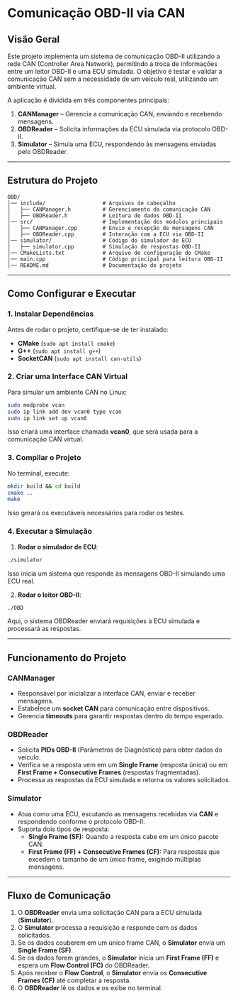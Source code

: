 # **Comunicação OBD-II via CAN**

## **Visão Geral**
Este projeto implementa um sistema de comunicação OBD-II utilizando a rede CAN (Controller Area Network), permitindo a troca de informações entre um leitor OBD-II e uma ECU simulada. O objetivo é testar e validar a comunicação CAN sem a necessidade de um veículo real, utilizando um ambiente virtual.

A aplicação é dividida em três componentes principais:
1. **CANManager** – Gerencia a comunicação CAN, enviando e recebendo mensagens.
2. **OBDReader** – Solicita informações da ECU simulada via protocolo OBD-II.
3. **Simulator** – Simula uma ECU, respondendo às mensagens enviadas pelo OBDReader.

---

## **Estrutura do Projeto**
```
OBD/
│── include/                  # Arquivos de cabeçalho
│   ├── CANManager.h          # Gerenciamento da comunicação CAN
│   ├── OBDReader.h           # Leitura de dados OBD-II
│── src/                      # Implementação dos módulos principais
│   ├── CANManager.cpp        # Envio e recepção de mensagens CAN
│   ├── OBDReader.cpp         # Interação com a ECU via OBD-II
│── simulator/                # Código do simulador de ECU
│   ├── simulator.cpp         # Simulação de respostas OBD-II
│── CMakeLists.txt            # Arquivo de configuração do CMake
│── main.cpp                  # Código principal para leitura OBD-II
│── README.md                 # Documentação do projeto
```

---

## **Como Configurar e Executar**
### **1. Instalar Dependências**
Antes de rodar o projeto, certifique-se de ter instalado:
- **CMake** (`sudo apt install cmake`)
- **G++** (`sudo apt install g++`)
- **SocketCAN** (`sudo apt install can-utils`)

### **2. Criar uma Interface CAN Virtual**
Para simular um ambiente CAN no Linux:
```bash
sudo modprobe vcan
sudo ip link add dev vcan0 type vcan
sudo ip link set up vcan0
```
Isso criará uma interface chamada **vcan0**, que será usada para a comunicação CAN virtual.

### **3. Compilar o Projeto**
No terminal, execute:
```bash
mkdir build && cd build
cmake ..
make
```
Isso gerará os executáveis necessários para rodar os testes.

### **4. Executar a Simulação**
1. **Rodar o simulador de ECU**:
```bash
./simulator
```
Isso inicia um sistema que responde às mensagens OBD-II simulando uma ECU real.

2. **Rodar o leitor OBD-II**:
```bash
./OBD
```
Aqui, o sistema OBDReader enviará requisições à ECU simulada e processará as respostas.

---

## **Funcionamento do Projeto**
### **CANManager**
- Responsável por inicializar a interface CAN, enviar e receber mensagens.
- Estabelece um **socket CAN** para comunicação entre dispositivos.
- Gerencia **timeouts** para garantir respostas dentro do tempo esperado.

### **OBDReader**
- Solicita **PIDs OBD-II** (Parâmetros de Diagnóstico) para obter dados do veículo.
- Verifica se a resposta vem em um **Single Frame** (resposta única) ou em **First Frame + Consecutive Frames** (respostas fragmentadas).
- Processa as respostas da ECU simulada e retorna os valores solicitados.

### **Simulator**
- Atua como uma ECU, escutando as mensagens recebidas via **CAN** e respondendo conforme o protocolo OBD-II.
- Suporta dois tipos de resposta:
  - **Single Frame (SF):** Quando a resposta cabe em um único pacote CAN.
  - **First Frame (FF) + Consecutive Frames (CF):** Para respostas que excedem o tamanho de um único frame, exigindo múltiplas mensagens.

---

## **Fluxo de Comunicação**
1. O **OBDReader** envia uma solicitação CAN para a ECU simulada (**Simulator**).  
2. O **Simulator** processa a requisição e responde com os dados solicitados.  
3. Se os dados couberem em um único frame CAN, o **Simulator** envia um **Single Frame (SF)**.  
4. Se os dados forem grandes, o **Simulator** inicia um **First Frame (FF)** e espera um **Flow Control (FC)** do OBDReader.  
5. Após receber o **Flow Control**, o **Simulator** envia os **Consecutive Frames (CF)** até completar a resposta.  
6. O **OBDReader** lê os dados e os exibe no terminal.  

